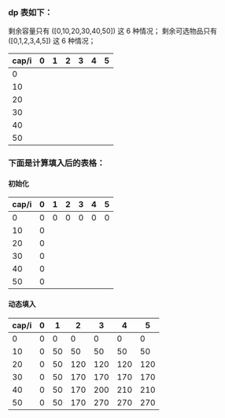### dp 表如下：

剩余容量只有 \([0,10,20,30,40,50]\) 这 6 种情况；
剩余可选物品只有 \([0,1,2,3,4,5]\) 这 6 种情况；

| cap/i | 0   | 1   | 2   | 3   | 4   | 5   |
| ----- | --- | --- | --- | --- | --- | --- |
| 0     |
| 10    |
| 20    |
| 30    |
| 40    |
| 50    |

### 下面是计算填入后的表格：

#### 初始化

| cap/i | 0   | 1   | 2   | 3   | 4   | 5   |
| ----- | --- | --- | --- | --- | --- | --- |
| 0     | 0   | 0   | 0   | 0   | 0   | 0   |
| 10    | 0   |
| 20    | 0   |
| 30    | 0   |
| 40    | 0   |
| 50    | 0   |

#### 动态填入

| cap/i | 0   | 1   | 2   | 3   | 4   | 5   |
| ----- | --- | --- | --- | --- | --- | --- |
| 0     | 0   | 0   | 0   | 0   | 0   | 0   |
| 10    | 0   | 50  | 50  | 50  | 50  | 50  |
| 20    | 0   | 50  | 120 | 120 | 120 | 120 |
| 30    | 0   | 50  | 170 | 170 | 170 | 170 |
| 40    | 0   | 50  | 170 | 200 | 210 | 210 |
| 50    | 0   | 50  | 170 | 270 | 270 | 270 |
